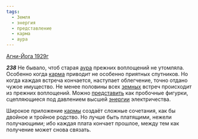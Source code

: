 ```yaml
---
tags:
  - Земля
  - энергия
  - представление
  - карма
  - аура
---
```


[Агни-Йога 1929г](https://127.0.0.1:4002/agni/1929)

___238___
Не бывало, чтоб старая [аура](../../../tags/#аура) прежних воплощений не утомляла. Особенно когда [карма](../../../tags/#карма) приводит не особенно приятных спутников. Но когда каждая встреча кончается, наступает облегчение, точно отдано чужое имущество. Не менее половины всех [земных](../../../tags/#Земля) встреч происходит из прежних воплощений. Можно [представить](../../../tags/#представление) как пробочные фигурки, сцепляющиеся под давлением высшей [энергии](../../../tags/#энергия) электричества.   

Широкое приложение [кармы](../../../tags/#карма) создаёт сложные сочетания, как бы двойное и тройное родство. Но лучше быть платящими, нежели получающими; ибо каждая плата кончает прошлое, между тем как получение может снова связать.